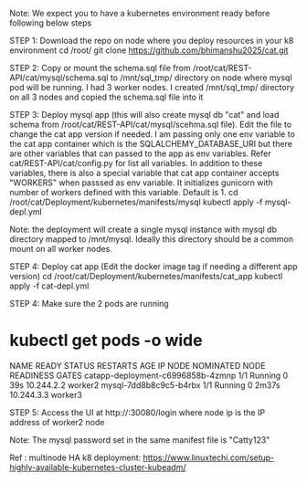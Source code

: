 Note: We expect you to have a kubernetes environment ready before following below steps

STEP 1: Download the repo on node where you deploy resources in your k8 environment
cd /root/
git clone https://github.com/bhimanshu2025/cat.git

STEP 2: Copy or mount the schema.sql file from /root/cat/REST-API/cat/mysql/schema.sql to /mnt/sql_tmp/ directory on node where mysql pod will be running.
I had 3 worker nodes. I created  /mnt/sql_tmp/  directory on all 3 nodes and copied the schema.sql file into it

STEP 3: Deploy mysql app (this will also create mysql db "cat" and load schema from /root/cat/REST-API/cat/mysql/scehma.sql file). Edit the file to change 
the cat app version if needed. I am passing only one env variable to the cat app container which is the SQLALCHEMY_DATABASE_URI but there are other variables that can passed to the app as env variables. Refer cat/REST-API/cat/config.py for list all variables. In addition to these variables, there is also a special variable that cat app container accepts "WORKERS" when passsed as env variable. It initializes gunicorn with number of workers defined with this variable. Default is 1.
cd /root/cat/Deployment/kubernetes/manifests/mysql
kubectl apply -f mysql-depl.yml

Note: the deployment will create a single mysql instance with mysql db directory mapped to /mnt/mysql. Ideally this directory should be a common mount on all worker nodes.

STEP 4: Deploy cat app (Edit the docker image tag if needing a different app version)
cd /root/cat/Deployment/kubernetes/manifests/cat_app
kubectl apply -f cat-depl.yml

STEP 4: Make sure the 2 pods are running
# kubectl get pods -o wide
NAME                                READY   STATUS    RESTARTS   AGE     IP           NODE      NOMINATED NODE   READINESS GATES
catapp-deployment-c6996858b-4zmnp   1/1     Running   0          39s     10.244.2.2   worker2   <none>           <none>
mysql-7dd8b8c9c5-b4rbx              1/1     Running   0          2m37s   10.244.3.3   worker3   <none>           <none>

STEP 5: Access the UI at http://<node ip>:30080/login where node ip is the IP address of worker2 node

Note: The mysql password set in the same manifest file is "Catty123"



Ref : multinode HA k8 deployment:
https://www.linuxtechi.com/setup-highly-available-kubernetes-cluster-kubeadm/
